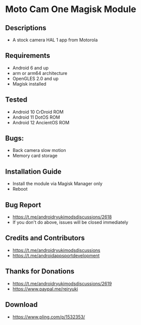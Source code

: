 # Moto Cam One Magisk Module

## Descriptions
- A stock camera HAL 1 app from Motorola

## Requirements
- Android 6 and up
- arm or arm64 architecture
- OpenGLES 2.0 and up
- Magisk installed

## Tested
- Android 10 CrDroid ROM
- Android 11 DotOS ROM
- Android 12 AncientOS ROM
 
## Bugs:
- Back camera slow motion
- Memory card storage

## Installation Guide
- Install the module via Magisk Manager only
- Reboot

## Bug Report
- https://t.me/androidryukimodsdiscussions/2618
- If you don't do above, issues will be closed immediately

## Credits and Contributors
- https://t.me/androidryukimodsdiscussions
- https://t.me/androidappsportdevelopment

## Thanks for Donations
- https://t.me/androidryukimodsdiscussions/2619
- https://www.paypal.me/reiryuki

## Download
- https://www.pling.com/p/1532353/

